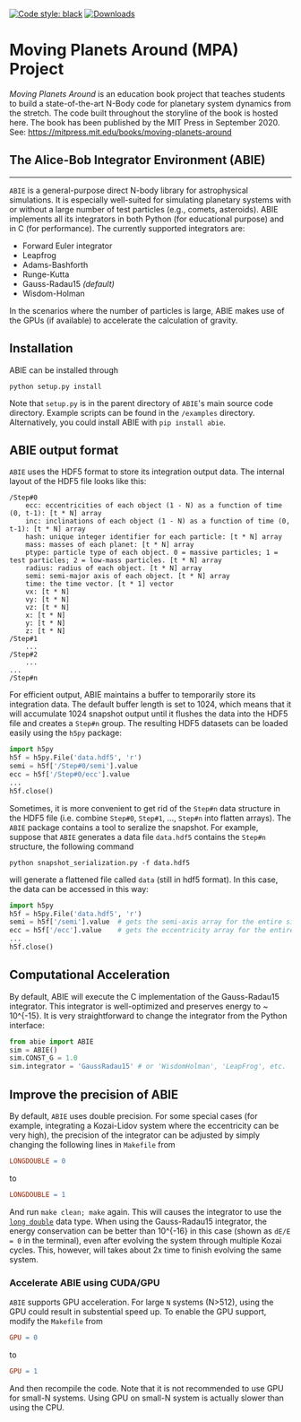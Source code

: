 [![Code style: black](https://img.shields.io/badge/code%20style-black-000000.svg)](https://github.com/psf/black)
[![Downloads](https://pepy.tech/badge/abie)](https://pepy.tech/project/abie)
# Moving Planets Around (MPA) Project

*Moving Planets Around* is an education book project that teaches students to build a state-of-the-art N-Body code for planetary system dynamics from the stretch. The code built throughout the storyline of the book is hosted here. The book has been published by the MIT Press in September 2020. See: https://mitpress.mit.edu/books/moving-planets-around 

## The Alice-Bob Integrator Environment (ABIE)
------
`ABIE` is a general-purpose direct N-body library for astrophysical simulations. It is especially well-suited for simulating planetary systems with or without a large number of test particles (e.g., comets, asteroids). ABIE implements all its integrators in both Python (for educational purpose) and in C (for performance). The currently supported integrators are:

- Forward Euler integrator 
- Leapfrog
- Adams-Bashforth
- Runge-Kutta
- Gauss-Radau15 *(default)*
- Wisdom-Holman

In the scenarios where the number of particles is large, ABIE makes use of the GPUs (if available) to accelerate the calculation of gravity.

## Installation
ABIE can be installed through 

    python setup.py install
Note that `setup.py` is in the parent directory of `ABIE`'s main source code directory. Example scripts can be found in the `/examples` directory. Alternatively, you could install ABIE with `pip install abie`.

## ABIE output format

`ABIE` uses the HDF5 format to store its integration output data. The internal layout of the HDF5 file looks like this:

    /Step#0
        ecc: eccentricities of each object (1 - N) as a function of time (0, t-1): [t * N] array
        inc: inclinations of each object (1 - N) as a function of time (0, t-1): [t * N] array
        hash: unique integer identifier for each particle: [t * N] array
        mass: masses of each planet: [t * N] array
        ptype: particle type of each object. 0 = massive particles; 1 = test particles; 2 = low-mass particles. [t * N] array
        radius: radius of each object. [t * N] array
        semi: semi-major axis of each object. [t * N] array
        time: the time vector. [t * 1] vector
        vx: [t * N]
        vy: [t * N]
        vz: [t * N]
        x: [t * N]
        y: [t * N]
        z: [t * N]
    /Step#1
        ...
    /Step#2
        ...
    ...
    /Step#n
    
For efficient output, ABIE maintains a buffer to temporarily store its integration data. The default buffer length is set to 1024, which means that it will accumulate 1024 snapshot output until it flushes the data into the HDF5 file and creates a `Step#n` group. The resulting HDF5 datasets can be loaded easily using the `h5py` package:

```python
import h5py
h5f = h5py.File('data.hdf5', 'r')
semi = h5f['/Step#0/semi'].value
ecc = h5f['/Step#0/ecc'].value
...
h5f.close()
```    

Sometimes, it is more convenient to get rid of the `Step#n` data structure in the HDF5 file (i.e. combine `Step#0`, `Step#1`, ..., `Step#n` into flatten arrays). The `ABIE` package contains a tool to seralize the snapshot. For example, suppose that `ABIE` generates a data file `data.hdf5` contains the `Step#n` structure, the following command

```
python snapshot_serialization.py -f data.hdf5
```
will generate a flattened file called `data` (still in hdf5 format). In this case, the data can be accessed in this way:
```python
import h5py
h5f = h5py.File('data.hdf5', 'r')
semi = h5f['/semi'].value  # gets the semi-axis array for the entire simulation
ecc = h5f['/ecc'].value    # gets the eccentricity array for the entire simulation
...
h5f.close()
```    

## Computational Acceleration

By default, ABIE will execute the C implementation of the Gauss-Radau15 integrator. This integrator is well-optimized and preserves energy to ~ 10^{-15}. It is very straightforward to change the integrator from the Python interface:

```python
from abie import ABIE
sim = ABIE()
sim.CONST_G = 1.0
sim.integrator = 'GaussRadau15' # or 'WisdomHolman', 'LeapFrog', etc.
```
    
## Improve the precision of ABIE

By default, `ABIE` uses double precision. For some special cases (for example, integrating a Kozai-Lidov system where the eccentricity can be very high), the precision of the integrator can be adjusted by simply changing the following lines in `Makefile` from

```Makefile
LONGDOUBLE = 0
```
    
to 

```Makefile
LONGDOUBLE = 1
```

And run `make clean; make` again. This  will causes the integrator to use the [`long double`](https://en.wikipedia.org/wiki/Long_double) data type. When using the Gauss-Radau15 integrator, the energy conservation can be better than 10^{-16} in this case (shown as `dE/E = 0` in the terminal), even after evolving the system through multiple Kozai cycles. This, however, will takes about 2x time to finish evolving the same system.


### Accelerate ABIE using CUDA/GPU

`ABIE` supports GPU acceleration. For large `N` systems (N>512), using the GPU could result in substential speed up. To enable the GPU support, modify the `Makefile` from

```Makefile
GPU = 0
```
    
to 

```Makefile
GPU = 1
```

And then recompile the code. Note that it is not recommended to use GPU for small-N systems. Using GPU on small-N system is actually slower than using the CPU.

  


